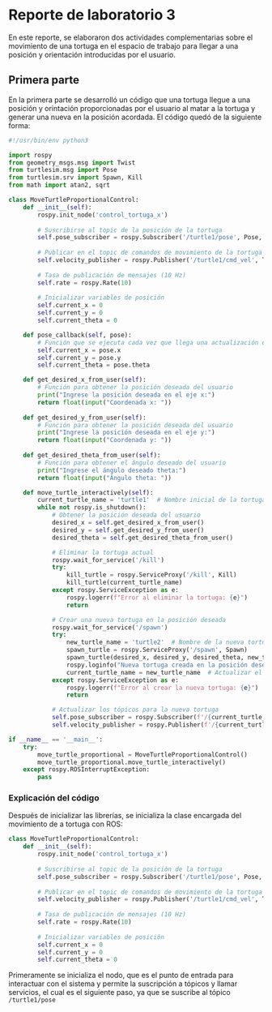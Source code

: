 # Reporte de laboratorio 3
En este reporte, se elaboraron dos actividades complementarias sobre el movimiento de una tortuga en el espacio de trabajo para llegar a una posición y orientación introducidas por el usuario.

## Primera parte
En la primera parte se desarrolló un código que una tortuga llegue a una posición y orintación proporcionadas por el usuario al matar a la tortuga y generar una nueva en la posición acordada. El código quedó de la siguiente forma:

```python
#!/usr/bin/env python3

import rospy
from geometry_msgs.msg import Twist
from turtlesim.msg import Pose
from turtlesim.srv import Spawn, Kill
from math import atan2, sqrt

class MoveTurtleProportionalControl:
    def __init__(self):
        rospy.init_node('control_tortuga_x')
        
        # Suscribirse al topic de la posición de la tortuga
        self.pose_subscriber = rospy.Subscriber('/turtle1/pose', Pose, self.pose_callback)
        
        # Publicar en el topic de comandos de movimiento de la tortuga
        self.velocity_publisher = rospy.Publisher('/turtle1/cmd_vel', Twist, queue_size=10)
        
        # Tasa de publicación de mensajes (10 Hz)
        self.rate = rospy.Rate(10)
        
        # Inicializar variables de posición
        self.current_x = 0
        self.current_y = 0
        self.current_theta = 0

    def pose_callback(self, pose):
        # Función que se ejecuta cada vez que llega una actualización de la posición de la tortuga
        self.current_x = pose.x
        self.current_y = pose.y
        self.current_theta = pose.theta

    def get_desired_x_from_user(self):
        # Función para obtener la posición deseada del usuario
        print("Ingrese la posición deseada en el eje x:")
        return float(input("Coordenada x: "))
    
    def get_desired_y_from_user(self):
        # Función para obtener la posición deseada del usuario
        print("Ingrese la posición deseada en el eje y:")
        return float(input("Coordenada y: "))
    
    def get_desired_theta_from_user(self):
        # Función para obtener el ángulo deseado del usuario
        print("Ingrese el ángulo deseado theta:")
        return float(input("Ángulo theta: "))

    def move_turtle_interactively(self):
        current_turtle_name = 'turtle1'  # Nombre inicial de la tortuga
        while not rospy.is_shutdown():
            # Obtener la posición deseada del usuario
            desired_x = self.get_desired_x_from_user()
            desired_y = self.get_desired_y_from_user()
            desired_theta = self.get_desired_theta_from_user()

            # Eliminar la tortuga actual
            rospy.wait_for_service('/kill')
            try:
                kill_turtle = rospy.ServiceProxy('/kill', Kill)
                kill_turtle(current_turtle_name)
            except rospy.ServiceException as e:
                rospy.logerr(f"Error al eliminar la tortuga: {e}")
                return

            # Crear una nueva tortuga en la posición deseada
            rospy.wait_for_service('/spawn')
            try:
                new_turtle_name = 'turtle2'  # Nombre de la nueva tortuga
                spawn_turtle = rospy.ServiceProxy('/spawn', Spawn)
                spawn_turtle(desired_x, desired_y, desired_theta, new_turtle_name)
                rospy.loginfo("Nueva tortuga creada en la posición deseada")
                current_turtle_name = new_turtle_name  # Actualizar el nombre de la tortuga actual
            except rospy.ServiceException as e:
                rospy.logerr(f"Error al crear la nueva tortuga: {e}")
                return

            # Actualizar los tópicos para la nueva tortuga
            self.pose_subscriber = rospy.Subscriber(f'/{current_turtle_name}/pose', Pose, self.pose_callback)
            self.velocity_publisher = rospy.Publisher(f'/{current_turtle_name}/cmd_vel', Twist, queue_size=10)

if __name__ == '__main__':
    try:
        move_turtle_proportional = MoveTurtleProportionalControl()
        move_turtle_proportional.move_turtle_interactively()
    except rospy.ROSInterruptException:
        pass
```
### Explicación del código
Después de inicializar las librerías, se inicializa la clase encargada del movimiento de a tortuga con ROS:

```python
class MoveTurtleProportionalControl:
    def __init__(self):
        rospy.init_node('control_tortuga_x')
        
        # Suscribirse al topic de la posición de la tortuga
        self.pose_subscriber = rospy.Subscriber('/turtle1/pose', Pose, self.pose_callback)
        
        # Publicar en el topic de comandos de movimiento de la tortuga
        self.velocity_publisher = rospy.Publisher('/turtle1/cmd_vel', Twist, queue_size=10)
        
        # Tasa de publicación de mensajes (10 Hz)
        self.rate = rospy.Rate(10)
        
        # Inicializar variables de posición
        self.current_x = 0
        self.current_y = 0
        self.current_theta = 0
```
Primeramente se inicializa el nodo, que es el punto de entrada para interactuar con el sistema y permite la suscripción a tópicos y llamar servicios, el cual es el siguiente paso, ya que se suscribe al tópico `/turtle1/pose`